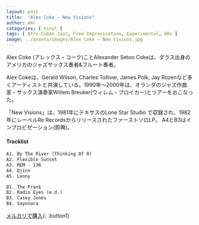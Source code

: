 ```yaml
---
layout: post
title:  "Alex Coke – New Visions"
author: mmr
categories: [ Vinyl ]
tags: [ Afro-Cuban Jazz, Free Improvisation, Experimental, 80s ]
image: ../assets/images/Alex Coke – New Visions.jpg
---
```


Alex Coke (アレックス・コーク)ことAlexander Seton Cokeは、ダラス出身のアメリカのジャズサックス奏者&フルート奏者。

Alex Cokeは、Gerald Wilson, Charles Tolliver, James Polk, Jay Rozenなど多くアーティストと共演している。1990年〜2000年は、オランダのジャズ作曲家・サックス演奏家Willem Breuker(ウィレム・ブロイカー)とツアーをおこなった。

「New Visions」は、1981年にテキサスのLone Star Studio で収録され、1982年にレーベルRe RecordsからリリースされたファーストソロLP。
A4とB3はインプロビゼーション(即興)。


#### Tracklist
```md
A1. By The River (Thinking Of 0)
A2. Flexible Sunset
A3. REM - 136
A4. Djinn
A5. Lenny

B1. The Prank
B2. Radio Eyes (e.d.)
B3. Casey Jones
B4. Sayonara
```

[メルカリで購入](https://jp.mercari.com/item/m86483159774?afid=6142608987){: .button1}